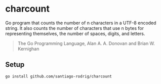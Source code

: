 # charcount

Go program that counts the number of n characters in a UTF-8 encoded string.
It also counts the number of characters that use n bytes for representing
themselves, the number of spaces, digits, and letters.

> The Go Programming Language, Alan A. A. Donovan and Brian W. Kernighan

## Setup

```sh
go install github.com/santiago-rodrig/charcount
```
